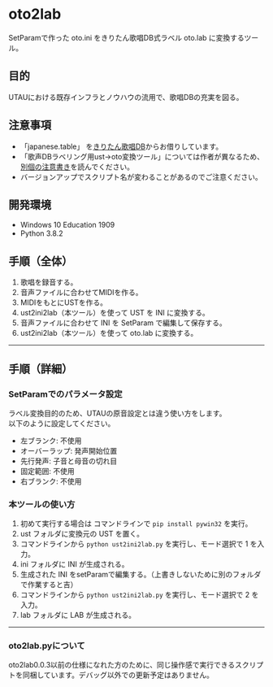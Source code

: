 # oto2lab

SetParamで作った oto.ini をきりたん歌唱DB式ラベル oto.lab に変換するツール。


## 目的

UTAUにおける既存インフラとノウハウの流用で、歌唱DBの充実を図る。

## 注意事項
- 「japanese.table」 を[きりたん歌唱DB](https://github.com/mmorise/kiritan_singing)からお借りしています。
- 「歌声DBラベリング用ust→oto変換ツール」については作者が異なるため、[別個の注意書き](歌声DBラベリング用ust→oto変換ツールについて.txt)を読んでください。
- バージョンアップでスクリプト名が変わることがあるのでご注意ください。

## 開発環境

-   Windows 10 Education 1909
-   Python 3.8.2

## 手順（全体）

1.  歌唱を録音する。
2.  音声ファイルに合わせてMIDIを作る。
3.  MIDIをもとにUSTを作る。
4.  ust2ini2lab（本ツール）を使って UST を INI に変換する。
5.  音声ファイルに合わせて INI を SetParam で編集して保存する。
6.  ust2ini2lab（本ツール）を使って oto.lab に変換する。

* * *

## 手順（詳細）

### SetParamでのパラメータ設定

ラベル変換目的のため、UTAUの原音設定とは違う使い方をします。  
以下のように設定してください。

-   左ブランク: 不使用
-   オーバーラップ: 発声開始位置
-   先行発声: 子音と母音の切れ目
-   固定範囲: 不使用
-   右ブランク: 不使用

### 本ツールの使い方

1.  初めて実行する場合は コマンドラインで `pip install pywin32` を実行。
2.  ust フォルダに変換元の UST を置く。
3.  コマンドラインから `python ust2ini2lab.py` を実行し、モード選択で 1 を入力。
4.  ini フォルダに INI が生成される。
5.  生成された INI をsetParamで編集する。（上書きしないために別のフォルダで作業すると吉）
6.  コマンドラインから `python ust2ini2lab.py` を実行し、モード選択で 2 を入力。
7.  lab フォルダに LAB が生成される。

---
### oto2lab.pyについて
oto2lab0.0.3以前の仕様になれた方のために、同じ操作感で実行できるスクリプトを同梱しています。デバッグ以外での更新予定はありません。
